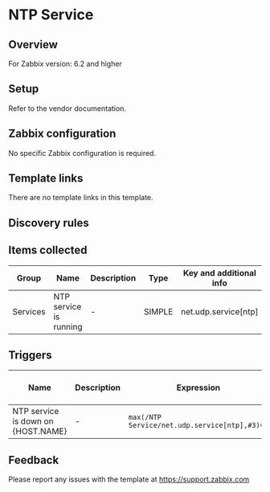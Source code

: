 
# NTP Service

## Overview

For Zabbix version: 6.2 and higher  

## Setup

Refer to the vendor documentation.

## Zabbix configuration

No specific Zabbix configuration is required.


## Template links

There are no template links in this template.

## Discovery rules


## Items collected

|Group|Name|Description|Type|Key and additional info|
|-----|----|-----------|----|---------------------|
|Services |NTP service is running |<p>-</p> |SIMPLE |net.udp.service[ntp] |

## Triggers

|Name|Description|Expression|Severity|Dependencies and additional info|
|----|-----------|----|----|----|
|NTP service is down on {HOST.NAME} |<p>-</p> |`max(/NTP Service/net.udp.service[ntp],#3)=0` |AVERAGE | |

## Feedback

Please report any issues with the template at https://support.zabbix.com


